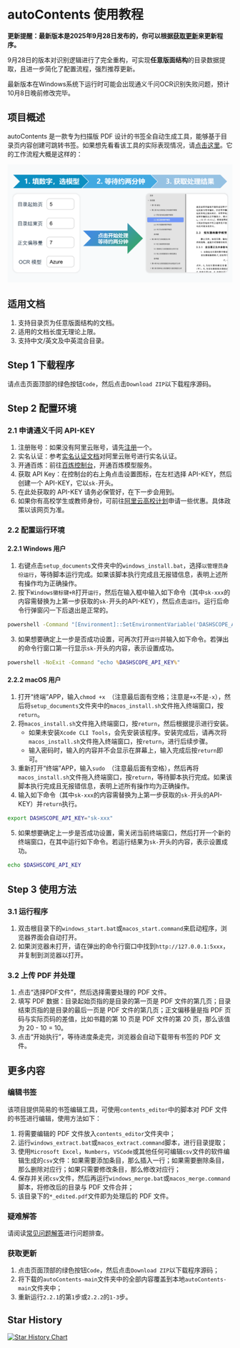 # autoContents 使用教程

**更新提醒：最新版本是2025年9月28日发布的，你可以根据[获取更新](#获取更新)来更新程序。**

9月28日的版本对识别逻辑进行了完全重构，可实现**任意版面结构**的目录数据提取，且进一步简化了配置流程，强烈推荐更新。

最新版本在Windows系统下运行时可能会出现通义千问OCR识别失败问题，预计10月8日晚前修改完毕。

## 项目概述

autoContents 是一款专为扫描版 PDF 设计的书签全自动生成工具，能够基于目录页内容创建可跳转书签。如果想先看看该工具的实际表现情况，请[点击这里](https://www.bilibili.com/video/BV14wKGeQEvr)。它的工作流程大概是这样的：

![工作流程](./docs/工作流程.png)

## 适用文档

1. 支持目录页为任意版面结构的文档。
2. 适用的文档长度无理论上限。
3. 支持中文/英文及中英混合目录。

## Step 1 下载程序

请点击页面顶部的绿色按钮`Code`，然后点击`Download ZIP`以下载程序源码。

## Step 2 配置环境

### 2.1 申请通义千问 API-KEY

1. 注册账号：如果没有阿里云账号，请先[注册](https://account.aliyun.com/register/qr_register.htm?spm=a2c4g.11186623.0.0.5f7c5bbfotWlj8&oauth_callback=https%3A%2F%2Fbailian.console.aliyun.com%2F%3FapiKey%3D1)一个。
2. 实名认证：参考[实名认证文档](https://help.aliyun.com/zh/account/user-guide/individual-identities?spm=a2c4g.11186623.0.0.5f7cb0a8OQmG74)对阿里云账号进行实名认证。
3. 开通百炼：前往[百炼控制台](https://bailian.console.aliyun.com/?spm=a2c4g.11186623.0.0.5f7c5bbfotWlj8#/model-market)，开通百炼模型服务。
4. 获取 API Key：在控制台的右上角点击设置图标，在左栏选择 API-KEY，然后创建一个 API-KEY，它以`sk-`开头。
5. 在此处获取的 API-KEY 请务必保管好，在下一步会用到。
6. 如果你有高校学生或教师身份，可前往[阿里云高校计划](https://university.aliyun.com)申请一些优惠。具体政策以该网页为准。

### 2.2 配置运行环境

#### 2.2.1 Windows 用户

1. 右键点击`setup_documents`文件夹中的`windows_install.bat`，选择`以管理员身份运行`，等待脚本运行完成。如果该脚本执行完成且无报错信息，表明上述所有操作均为正确操作。
2. 按下`Windows徽标键+R`打开`运行`，然后在输入框中输入如下命令（其中`sk-xxx`的内容需替换为上第一步获取的`sk-`开头的API-KEY），然后点击`运行`。运行后命令行弹窗闪一下后退出是正常的。

```cmd
powershell -Command "[Environment]::SetEnvironmentVariable('DASHSCOPE_API_KEY', 'sk-xxx', 'User')"
```

3. 如果想要确定上一步是否成功设置，可再次打开`运行`并输入如下命令。若弹出的命令行窗口第一行显示`sk-`开头的内容，表示设置成功。

```cmd
powershell -NoExit -Command "echo %DASHSCOPE_API_KEY%"
```

#### 2.2.2 macOS 用户

1. 打开“终端”APP，输入`chmod +x `（注意最后面有空格；注意是`+x`不是`-x`），然后将`setup_documents`文件夹中的`macos_install.sh`文件拖入终端窗口，按`return`。
2. 将`macos_install.sh`文件拖入终端窗口，按`return`，然后根据提示进行安装。
    - 如果未安装`Xcode CLI Tools`，会先安装该程序。安装完成后，请再次将`macos_install.sh`文件拖入终端窗口，按`return`，进行后续步骤。
    - 输入密码时，输入的内容并不会显示在屏幕上，输入完成后按`return`即可。
3. 重新打开“终端”APP，输入`sudo `（注意最后面有空格），然后再将`macos_install.sh`文件拖入终端窗口，按`return`，等待脚本执行完成。如果该脚本执行完成且无报错信息，表明上述所有操作均为正确操作。
4. 输入如下命令（其中`sk-xxx`的内容需替换为上第一步获取的`sk-`开头的API-KEY）并`return`执行。

```bash
export DASHSCOPE_API_KEY="sk-xxx"
```

5. 如果想要确定上一步是否成功设置，需关闭当前终端窗口，然后打开一个新的终端窗口，在其中运行如下命令。若运行结果为`sk-`开头的内容，表示设置成功。

```bash
echo $DASHSCOPE_API_KEY
```

## Step 3 使用方法

### 3.1 运行程序

1. 双击根目录下的`windows_start.bat`或`macos_start.command`来启动程序，浏览器界面会自动打开。
2. 如果浏览器未打开，请在弹出的命令行窗口中找到`http://127.0.0.1:5xxx`，并复制到浏览器以打开。

### 3.2 上传 PDF 并处理

1. 点击“选择PDF文件”，然后选择需要处理的 PDF 文件。
2. 填写 PDF 数据：目录起始页指的是目录的第一页是 PDF 文件的第几页；目录结束页指的是目录的最后一页是 PDF 文件的第几页；正文偏移量是指 PDF 页码与实际页码的差值，比如书籍的第 10 页是 PDF 文件的第 20 页，那么该值为 20 - 10 = 10。
3. 点击“开始执行”，等待进度条走完，浏览器会自动下载带有书签的 PDF 文件。

## 更多内容

### 编辑书签

该项目提供简易的书签编辑工具，可使用`contents_editor`中的脚本对 PDF 文件的书签进行编辑，使用方法如下：

1. 将需要编辑的 PDF 文件放入`contents_editor`文件夹中；
2. 运行`windows_extract.bat`或`macos_extract.command`脚本，进行目录提取；
3. 使用`Microsoft Excel`，`Numbers`，`VSCode`或其他任何可编辑`csv`文件的软件编辑生成的`csv`文件：如果需要添加条目，那么插入一行；如果需要删除条目，那么删除对应行；如果只需要修改条目，那么修改对应行；
4. 保存并关闭`csv`文件，然后再运行`windows_merge.bat`或`macos_merge.command`脚本，将修改后的目录与 PDF 文件合并；
5. 该目录下的`*_edited.pdf`文件即为处理后的 PDF 文件。

### 疑难解答

请阅读[常见问题解答](./docs/问题排查方案.md)进行问题排查。

### 获取更新

1. 点击页面顶部的绿色按钮`Code`，然后点击`Download ZIP`以下载程序源码；
2. 将下载的`autoContents-main`文件夹中的全部内容覆盖到本地`autoContents-main`文件夹中；
3. 重新运行`2.2.1`的第`1`步或`2.2.2`的`1-3`步。

## Star History

[![Star History Chart](https://api.star-history.com/svg?repos=NatsUIJM/autoContents&type=Date)](https://star-history.com/#NatsUIJM/autoContents&Date)
